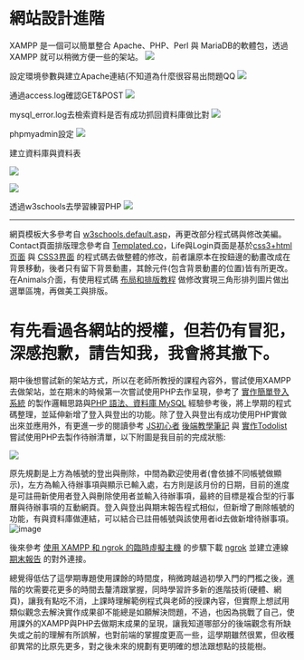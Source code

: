 # 網站設計進階

XAMPP 是一個可以簡單整合 Apache、PHP、Perl 與 MariaDB的軟體包，透過 XAMPP 就可以稍微方便一些的架站。
![](https://i.imgur.com/I4eJ76g.png)

設定環境參數與建立Apache連結(不知道為什麼很容易出問題QQ
![](https://i.imgur.com/FD8PG6B.png)

通過access.log確認GET&POST
![](https://i.imgur.com/74qBmuj.png)

mysql_error.log去檢索資料是否有成功抓回資料庫做比對
![](https://i.imgur.com/F6YIdFU.png)

phpmyadmin設定
![](https://i.imgur.com/B2wrzIV.png)


建立資料庫與資料表

![](https://i.imgur.com/uG2kp9O.png)

![](https://i.imgur.com/wu99H5z.png)


透過w3schools去學習練習PHP
![](https://i.imgur.com/ePCJM1D.png)

---

網頁模板大多參考自 [w3schools.default.asp](https://www.w3schools.com/default.asp)，再更改部分程式碼與修改美編。Contact頁面排版理念參考自 [Templated.co](https://templated.co/p/4078153616677877)，Life與Login頁面是基於[css3+html页面](https://blog.csdn.net/weixin_45748460/article/details/106286100?utm_medium=distribute.pc_relevant.none-task-blog-baidujs_title-1&spm=1001.2101.3001.4242) 與 [CSS3界面](https://blog.csdn.net/jl244981288/article/details/47126409?utm_medium=distribute.pc_relevant.none-task-blog-baidujs_utm_term-0&spm=1001.2101.3001.4242) 的程式碼去做整體的修改，前者讓原本在按鈕邊的動畫改成在背景移動，後者只有留下背景動畫，其餘元件(包含背景動畫的位置)皆有所更改。在Animals介面，有使用程式碼 [布局和排版教程](http://www.uxys.com/html/CSS3/20141017/21427.html) 做修改實現三角形排列圖片做出選單區塊，再做美工與排版。

# 有先看過各網站的授權，但若仍有冒犯，深感抱歉，請告知我，我會將其撤下。

期中後想嘗試新的架站方式，所以在老師所教授的課程內容外，嘗試使用XAMPP去做架站，並在期末的時候第一次嘗試使用PHP去作呈現，參考了 [實作簡單登入系統](https://medium.com/@kuoandy1/%E5%BE%8C%E7%AB%AF%E8%83%BD%E5%8A%9B%E5%9F%B9%E9%A4%8A-%E4%B8%80-%E5%AF%A6%E4%BD%9C%E7%B0%A1%E5%96%AE%E7%99%BB%E5%85%A5%E7%B3%BB%E7%B5%B1-74c22ebf09b6) 的製作邏輯思路與[PHP 語法、資料庫 MySQL](https://hackmd.io/@Heidi-Liu/note-be101-php-and-mysql) 經驗參考後，將上學期的程式碼整理，並延伸新增了登入與登出的功能。除了登入與登出有成功使用PHP實做出來並應用外，有更進一步的閱讀參考 [JS初心者](https://medium.com/coding-girl-life/js%E5%88%9D%E5%BF%83%E8%80%85-%E5%B8%B6%E4%BD%A0%E7%94%A8localstorage%E5%81%9A%E5%87%BA%E4%B8%80%E5%80%8B%E9%99%BD%E6%98%A5%E7%89%88-to-do-list-%E5%BE%85%E8%BE%A6%E6%B8%85%E5%96%AE-1-8342dc1ea7d0) [後端教學筆記](https://www.misterq.cc/web-application/self-study/todo-list/) 與 [實作Todolist](https://ithelp.ithome.com.tw/articles/10208096)嘗試使用PHP去製作待辦清單，以下附圖是我目前的完成狀態:

![](https://i.imgur.com/UgIxHs6.png)

原先規劃是上方為帳號的登出與刪除，中間為歡迎使用者(會依據不同帳號做顯示)，左方為輸入待辦事項與顯示已輸入處，右方則是該月份的日期，目前的進度是可註冊新使用者登入與刪除使用者並輸入待辦事項，最終的目標是複合型的行事曆與待辦事項的互動網頁。登入與登出與期末報告程式相似，但新增了刪除帳號的功能，有與資料庫做連結，可以結合已註冊帳號與該使用者id去做新增待辦事項。 ![image](https://user-images.githubusercontent.com/79677971/149451089-65df8dd7-1b2e-4da9-9e81-e63fbb4f4e94.png)


後來參考 [使用 XAMPP 和 ngrok 的臨時虛擬主機](https://medium.com/front-end-weekly/temporary-web-hosting-using-xampp-and-ngrok-86a28d0a1073) 的步驟下載 [ngrok](https://ngrok.com/download) 並建立連線 [期末報告](https://8c28-2001-b400-e781-b466-7c63-12c1-ffeb-f50e.ngrok.io/login.php) 的對外連接。

總覺得低估了這學期專題使用課餘的時間度，稍微跨越過初學入門的門檻之後，進階的坎需要花更多的時間去釐清跟掌握，同時學習許多新的進階技術(硬體、網頁)，讓我有點吃不消，上課時理解範例程式與老師的授課內容，但實際上想試用類似觀念去解決實作成果卻不能總是如願解決問題，不過，也因為挑戰了自己，使用課外的XAMPP與PHP去做期末成果的呈現，讓我知道哪部分的後端觀念有所缺失或之前的理解有所誤解，也對前端的掌握度更高一些，這學期雖然很累，但收穫卻異常的比原先更多，對之後未來的規劃有更明確的想法跟想點的技能樹。





